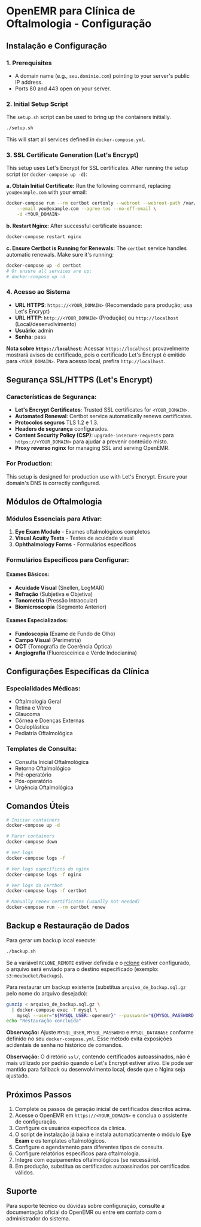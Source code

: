 # OpenEMR para Clínica de Oftalmologia - Configuração

## Instalação e Configuração

### 1. Prerequisites
- A domain name (e.g., `seu.dominio.com`) pointing to your server's public IP address.
- Ports 80 and 443 open on your server.

### 2. Initial Setup Script
The `setup.sh` script can be used to bring up the containers initially.
```bash
./setup.sh
```
This will start all services defined in `docker-compose.yml`.

### 3. SSL Certificate Generation (Let's Encrypt)
This setup uses Let's Encrypt for SSL certificates. After running the setup script (or `docker-compose up -d`):

   **a. Obtain Initial Certificate:**
   Run the following command, replacing `you@example.com` with your email:
   ```bash
   docker-compose run --rm certbot certonly --webroot --webroot-path /var/www/certbot \
       --email you@example.com --agree-tos --no-eff-email \
       -d <YOUR_DOMAIN>
   ```

   **b. Restart Nginx:**
   After successful certificate issuance:
   ```bash
   docker-compose restart nginx
   ```

   **c. Ensure Certbot is Running for Renewals:**
   The `certbot` service handles automatic renewals. Make sure it's running:
   ```bash
   docker-compose up -d certbot 
   # Or ensure all services are up:
   # docker-compose up -d
   ```

### 4. Acesso ao Sistema
- **URL HTTPS**: `https://<YOUR_DOMAIN>` (Recomendado para produção; usa Let's Encrypt)
- **URL HTTP**: `http://<YOUR_DOMAIN>` (Produção) ou `http://localhost` (Local/desenvolvimento)
- **Usuário**: admin
- **Senha**: pass

**Nota sobre `https://localhost`**: Acessar `https://localhost` provavelmente mostrará avisos de certificado, pois o certificado Let's Encrypt é emitido para `<YOUR_DOMAIN>`. Para acesso local, prefira `http://localhost`.

## Segurança SSL/HTTPS (Let's Encrypt)

### Características de Segurança:
- **Let's Encrypt Certificates**: Trusted SSL certificates for `<YOUR_DOMAIN>`.
- **Automated Renewal**: Certbot service automatically renews certificates.
- **Protocolos seguros** TLS 1.2 e 1.3.
- **Headers de segurança** configurados.
- **Content Security Policy (CSP)**: `upgrade-insecure-requests` para `https://<YOUR_DOMAIN>` para ajudar a prevenir conteúdo misto.
- **Proxy reverso nginx** for managing SSL and serving OpenEMR.

### For Production:
This setup is designed for production use with Let's Encrypt. Ensure your domain's DNS is correctly configured.

## Módulos de Oftalmologia

### Módulos Essenciais para Ativar:
1. **Eye Exam Module** - Exames oftalmológicos completos
2. **Visual Acuity Tests** - Testes de acuidade visual
3. **Ophthalmology Forms** - Formulários específicos

### Formulários Específicos para Configurar:

#### Exames Básicos:
- **Acuidade Visual** (Snellen, LogMAR)
- **Refração** (Subjetiva e Objetiva)
- **Tonometria** (Pressão Intraocular)
- **Biomicroscopia** (Segmento Anterior)

#### Exames Especializados:
- **Fundoscopia** (Exame de Fundo de Olho)
- **Campo Visual** (Perimetria)
- **OCT** (Tomografia de Coerência Óptica)
- **Angiografia** (Fluoresceínica e Verde Indocianina)

## Configurações Específicas da Clínica

### Especialidades Médicas:
- Oftalmologia Geral
- Retina e Vítreo
- Glaucoma
- Córnea e Doenças Externas
- Oculoplástica
- Pediatria Oftalmológica

### Templates de Consulta:
- Consulta Inicial Oftalmológica
- Retorno Oftalmológico
- Pré-operatório
- Pós-operatório
- Urgência Oftalmológica

## Comandos Úteis

```bash
# Iniciar containers
docker-compose up -d

# Parar containers
docker-compose down

# Ver logs
docker-compose logs -f

# Ver logs específicos do nginx
docker-compose logs -f nginx

# Ver logs do certbot
docker-compose logs -f certbot

# Manually renew certificates (usually not needed)
docker-compose run --rm certbot renew
```

## Backup e Restauração de Dados

Para gerar um backup local execute:

```bash
./backup.sh
```

Se a variável `RCLONE_REMOTE` estiver definida e o [rclone](https://rclone.org)
estiver configurado, o arquivo será enviado para o destino especificado
(exemplo: `s3:meubucket/backups`).

Para restaurar um backup existente (substitua `arquivo_de_backup.sql.gz` pelo nome do arquivo desejado):

```bash
gunzip < arquivo_de_backup.sql.gz \
  | docker-compose exec -T mysql \
    mysql --user="${MYSQL_USER:-openemr}" --password="${MYSQL_PASSWORD:-openemr}" "${MYSQL_DATABASE:-openemr}"
echo "Restauração concluída"
```

**Observação:** Ajuste `MYSQL_USER`, `MYSQL_PASSWORD` e `MYSQL_DATABASE` conforme definido no seu `docker-compose.yml`. Esse método evita exposições acidentais de senha no histórico de comandos.

**Observação:** O diretório `ssl/`, contendo certificados autoassinados, não é mais utilizado por padrão quando o Let's Encrypt estiver ativo. Ele pode ser mantido para fallback ou desenvolvimento local, desde que o Nginx seja ajustado.

## Próximos Passos

1. Complete os passos de geração inicial de certificados descritos acima.
2. Acesse o OpenEMR em `https://<YOUR_DOMAIN>` e conclua o assistente de configuração.
3. Configure os usuários específicos da clínica.
4. O script de instalação já baixa e instala automaticamente o módulo **Eye Exam** e os templates oftalmológicos.
5. Configure o agendamento para diferentes tipos de consulta.
6. Configure relatórios específicos para oftalmologia.
7. Integre com equipamentos oftalmológicos (se necessário).
8. Em produção, substitua os certificados autoassinados por certificados válidos.

## Suporte

Para suporte técnico ou dúvidas sobre configuração, consulte a documentação oficial do OpenEMR ou entre em contato com o administrador do sistema.
